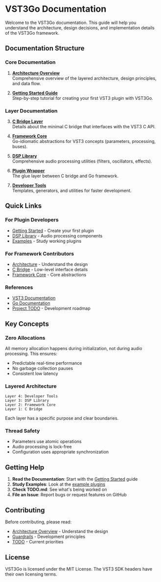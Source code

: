 # VST3Go Documentation

Welcome to the VST3Go documentation. This guide will help you understand the architecture, design decisions, and implementation details of the VST3Go framework.

## Documentation Structure

### Core Documentation

1. **[Architecture Overview](./architecture.md)**  
   Comprehensive overview of the layered architecture, design principles, and data flow.

2. **[Getting Started Guide](./getting-started.md)**  
   Step-by-step tutorial for creating your first VST3 plugin with VST3Go.

### Layer Documentation

3. **[C Bridge Layer](./c-bridge.md)**  
   Details about the minimal C bridge that interfaces with the VST3 C API.

4. **[Framework Core](./framework-core.md)**  
   Go-idiomatic abstractions for VST3 concepts (parameters, processing, buses).

5. **[DSP Library](./dsp-library.md)**  
   Comprehensive audio processing utilities (filters, oscillators, effects).

6. **[Plugin Wrapper](./plugin-wrapper.md)**  
   The glue layer between C bridge and Go framework.

7. **[Developer Tools](./developer-tools.md)**  
   Templates, generators, and utilities for faster development.

## Quick Links

### For Plugin Developers
- [Getting Started](./getting-started.md) - Create your first plugin
- [DSP Library](./dsp-library.md) - Audio processing components
- [Examples](/examples) - Study working plugins

### For Framework Contributors
- [Architecture](./architecture.md) - Understand the design
- [C Bridge](./c-bridge.md) - Low-level interface details
- [Framework Core](./framework-core.md) - Core abstractions

### References
- [VST3 Documentation](https://steinbergmedia.github.io/vst3_dev_portal/)
- [Go Documentation](https://pkg.go.dev/)
- [Project TODO](/TODO.md) - Development roadmap

## Key Concepts

### Zero Allocations
All memory allocation happens during initialization, not during audio processing. This ensures:
- Predictable real-time performance
- No garbage collection pauses
- Consistent low latency

### Layered Architecture
```
Layer 4: Developer Tools
Layer 3: DSP Library
Layer 2: Framework Core
Layer 1: C Bridge
```

Each layer has a specific purpose and clear boundaries.

### Thread Safety
- Parameters use atomic operations
- Audio processing is lock-free
- Configuration uses appropriate synchronization

## Getting Help

1. **Read the Documentation**: Start with the [Getting Started](./getting-started.md) guide
2. **Study Examples**: Look at the [example plugins](/examples)
3. **Check TODO.md**: See what's being worked on
4. **File an Issue**: Report bugs or request features on GitHub

## Contributing

Before contributing, please read:
- [Architecture Overview](./architecture.md) - Understand the design
- [Guardrails](/guardrails.md) - Development principles
- [TODO](/TODO.md) - Current priorities

## License

VST3Go is licensed under the MIT License. The VST3 SDK headers have their own licensing terms.